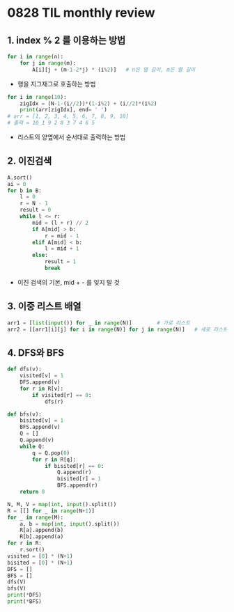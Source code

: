 # 0828 TIL monthly review

## 1. index % 2 를 이용하는 방법

```python
for i in range(n):
    for j in range(m):
        A[i][j + (m-1-2*j) * (i%2)]   # n은 열 길이, m은 열 길이 
```

- 행을 지그재그로 호출하는 방법

```python
for i in range(10):
    zigIdx = (N-1-(i//2))*(1-i%2) + (i//2)*(i%2)
    print(arr[zigIdx], end= ' ')
# arr = [1, 2, 3, 4, 5, 6, 7, 8, 9, 10]
# 출력 = 10 1 9 2 8 3 7 4 6 5 
```

- 리스트의 양옆에서 순서대로 출력하는 방법

## 2. 이진검색

```python
A.sort()
ai = 0
for b in B:
    l = 0
    r = N - 1
    result = 0
    while l <= r:
        mid = (l + r) // 2
        if A[mid] > b:
            r = mid - 1
        elif A[mid] < b:
            l = mid + 1
        else:
            result = 1
            break
```

- 이진 검색의 기본, mid + - 를 잊지 말 것

## 3. 이중 리스트 배열

```python
arr1 = [list(input()) for _ in range(N)]        # 가로 리스트
arr2 = [[arr1[i][j] for i in range(N)] for j in range(N)]   # 세로 리스트 이용하여 세로 리스트 구성
```

## 4. DFS와 BFS

```python
def dfs(v):
    visited[v] = 1
    DFS.append(v)
    for r in R[v]:
        if visited[r] == 0:
            dfs(r)

def bfs(v):
    bisited[v] = 1
    BFS.append(v)
    Q = []
    Q.append(v)
    while Q:
        q = Q.pop(0)
        for r in R[q]:
            if bisited[r] == 0:
                Q.append(r)
                bisited[r] = 1
                BFS.append(r)
    return 0

N, M, V = map(int, input().split())
R = [[] for _ in range(N+1)]
for _ in range(M):
    a, b = map(int, input().split())
    R[a].append(b)
    R[b].append(a)
for r in R:
    r.sort()
visited = [0] * (N+1)
bisited = [0] * (N+1)
DFS = []
BFS = []
dfs(V)
bfs(V)
print(*DFS)
print(*BFS)
```
